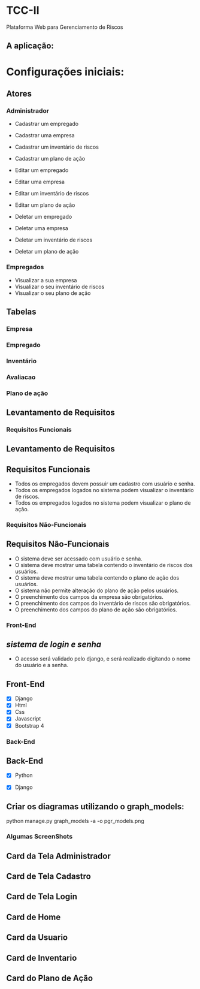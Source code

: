 # TCC-II
Plataforma Web para Gerenciamento de Riscos

## A aplicação:
# **Configurações iniciais:**

## Atores

### Administrador
- Cadastrar um empregado
- Cadastrar uma empresa
- Cadastrar um inventário de riscos
- Cadastrar um plano de ação

- Editar um empregado
- Editar uma empresa
- Editar um inventário de riscos
- Editar um plano de ação

- Deletar um empregado
- Deletar uma empresa
- Deletar um inventário de riscos
- Deletar um plano de ação

### Empregados
- Visualizar a sua empresa
- Visualizar o seu inventário de riscos
- Visualizar o seu plano de ação

## Tabelas

### Empresa
### Empregado 
### Inventário
### Avaliacao
### Plano de ação

## Levantamento de Requisitos 

### Requisitos Funcionais
## Levantamento de Requisitos

## Requisitos Funcionais

- Todos os empregados devem possuir um cadastro com usuário e senha.
- Todos os empregados logados no sistema podem visualizar o inventário de riscos.
- Todos os empregados logados no sistema podem visualizar o plano de ação.

### Requisitos Não-Funcionais
## Requisitos Não-Funcionais

- O sistema deve ser acessado com usuário e senha.
- O sistema deve mostrar uma tabela contendo o inventário de riscos dos usuários.
- O sistema deve mostrar uma tabela contendo o plano de ação dos usuários.
- O sistema não permite alteração do plano de ação pelos usuários.
- O preenchimento dos campos da empresa são obrigatórios.
- O preenchimento dos campos do inventário de riscos são obrigatórios.
- O preenchimento dos campos do plano de ação são obrigatórios.

### Front-End
## *sistema de login e senha*
- O acesso será validado pelo django, e será realizado digitando o nome do usuário e a senha.

## Front-End
- [x] Django
- [x] Html
- [x] Css
- [x] Javascript
- [x] Bootstrap 4

### Back-End
## Back-End
- [x] Python
- [x] Django


## Criar os diagramas utilizando o graph_models:
python manage.py graph_models -a -o pgr_models.png


### Algumas ScreenShots
## Card da Tela Administrador
## Card de Tela Cadastro
## Card de Tela Login
## Card de Home
## Card da Usuario
## Card de Inventario
## Card do Plano de Ação
